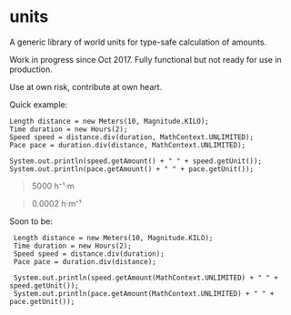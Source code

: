 # units

A generic library of world units for type-safe calculation of amounts.

Work in progress since Oct 2017. Fully functional but not ready for use in production.

Use at own risk, contribute at own heart.

Quick example:

```
Length distance = new Meters(10, Magnitude.KILO);
Time duration = new Hours(2);
Speed speed = distance.div(duration, MathContext.UNLIMITED);
Pace pace = duration.div(distance, MathContext.UNLIMITED);

System.out.println(speed.getAmount() + " " + speed.getUnit());
System.out.println(pace.getAmount() + " " + pace.getUnit());
```

> 5000 h⁻¹⋅m

> 0.0002 h⋅m⁻¹

Soon to be:

```
 Length distance = new Meters(10, Magnitude.KILO);
 Time duration = new Hours(2);
 Speed speed = distance.div(duration);
 Pace pace = duration.div(distance);
 
 System.out.println(speed.getAmount(MathContext.UNLIMITED) + " " + speed.getUnit());
 System.out.println(pace.getAmount(MathContext.UNLIMITED) + " " + pace.getUnit());
```
